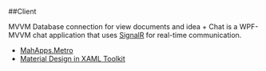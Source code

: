 ##Client

MVVM Database connection for view documents and idea
+
Chat is a WPF-MVVM chat application that uses [SignalR](https://docs.microsoft.com/en-us/aspnet/signalr/overview/getting-started/introduction-to-signalr) for real-time communication.


- [MahApps.Metro](https://github.com/MahApps/MahApps.Metro)
- [Material Design in XAML Toolkit](https://github.com/ButchersBoy/MaterialDesignInXamlToolkit)
